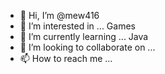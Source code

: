 - 👋 Hi, I’m @mew416
- 👀 I’m interested in ... Games
- 🌱 I’m currently learning ... Java
- 💞️ I’m looking to collaborate on ... 
- 📫 How to reach me ... 

<!---
mew416/mew416 is a ✨ special ✨ repository because its `README.md` (this file) appears on your GitHub profile.
You can click the Preview link to take a look at your changes.
--->
